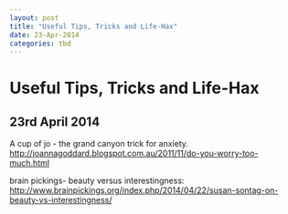 ```yaml
---
layout: post
title: "Useful Tips, Tricks and Life-Hax"
date: 23-Apr-2014
categories: tbd
---
```


# Useful Tips, Tricks and Life-Hax

## 23rd April 2014

A cup of jo - the grand canyon trick for anxiety. http://joannagoddard.blogspot.com.au/2011/11/do-you-worry-too-much.html

brain pickings- beauty versus interestingness: http://www.brainpickings.org/index.php/2014/04/22/susan-sontag-on-beauty-vs-interestingness/
